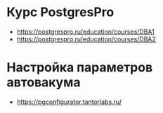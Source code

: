 # Курс PostgresPro
- https://postgrespro.ru/education/courses/DBA1
- https://postgrespro.ru/education/courses/DBA2

# Настройка параметров автовакума
- https://pgconfigurator.tantorlabs.ru/

